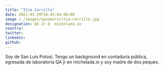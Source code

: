 ```yaml
---
title: "Itza Carrillo"
date: 2021-03-29T18:45:04-06:00
image : /images/speakers/itza-carrillo.jpg
designation: QA Jr @  michelada.io
country: 
twitter: 
linkedin: 
github: 
---
```


Soy de San Luis Potosí. Tengo un background en contaduría pública, egresada de laboratoria QA jr en michelada.io y soy madre de dos peques.

